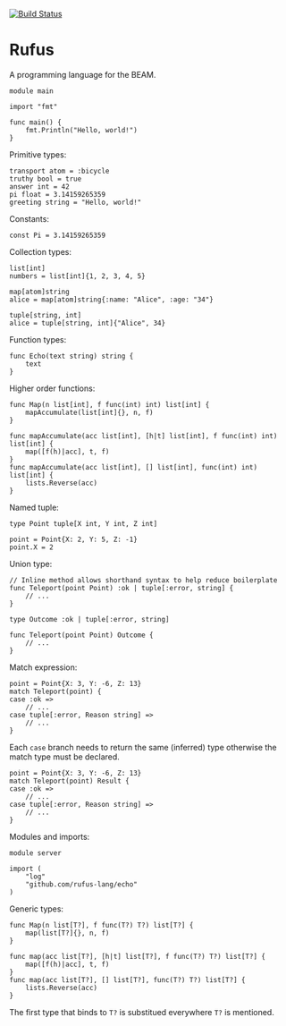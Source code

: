 [![Build Status](https://travis-ci.com/rufus-lang/rufus.svg?branch=master)](https://travis-ci.com/rufus-lang/rufus)
# Rufus

A programming language for the BEAM.

```rufus
module main

import "fmt"

func main() {
    fmt.Println("Hello, world!")
}
```

Primitive types:

```rufus
transport atom = :bicycle
truthy bool = true
answer int = 42
pi float = 3.14159265359
greeting string = "Hello, world!"
```

Constants:

```rufus
const Pi = 3.14159265359
```

Collection types:

```rufus
list[int]
numbers = list[int]{1, 2, 3, 4, 5}

map[atom]string
alice = map[atom]string{:name: "Alice", :age: "34"}

tuple[string, int]
alice = tuple[string, int]{"Alice", 34}
```

Function types:

```rufus
func Echo(text string) string {
    text
}
```

Higher order functions:

```rufus
func Map(n list[int], f func(int) int) list[int] {
    mapAccumulate(list[int]{}, n, f)
}

func mapAccumulate(acc list[int], [h|t] list[int], f func(int) int) list[int] {
    map([f(h)|acc], t, f)
}
func mapAccumulate(acc list[int], [] list[int], func(int) int) list[int] {
    lists.Reverse(acc)
}
```

Named tuple:

```rufus
type Point tuple[X int, Y int, Z int]

point = Point{X: 2, Y: 5, Z: -1}
point.X = 2
```

Union type:

```rufus
// Inline method allows shorthand syntax to help reduce boilerplate
func Teleport(point Point) :ok | tuple[:error, string] {
    // ...
}

type Outcome :ok | tuple[:error, string]

func Teleport(point Point) Outcome {
    // ...
}
```

Match expression:

```rufus
point = Point{X: 3, Y: -6, Z: 13}
match Teleport(point) {
case :ok =>
    // ...
case tuple[:error, Reason string] =>
    // ...
}
```

Each `case` branch needs to return the same (inferred) type otherwise the match
type must be declared.

```rufus
point = Point{X: 3, Y: -6, Z: 13}
match Teleport(point) Result {
case :ok =>
    // ...
case tuple[:error, Reason string] =>
    // ...
}
```

Modules and imports:

```rufus
module server

import (
    "log"
    "github.com/rufus-lang/echo"
)
```

Generic types:

```rufus
func Map(n list[T?], f func(T?) T?) list[T?] {
    map(list[T?]{}, n, f)
}

func map(acc list[T?], [h|t] list[T?], f func(T?) T?) list[T?] {
    map([f(h)|acc], t, f)
}
func map(acc list[T?], [] list[T?], func(T?) T?) list[T?] {
    lists.Reverse(acc)
}
```

The first type that binds to `T?` is substitued everywhere `T?` is mentioned.
